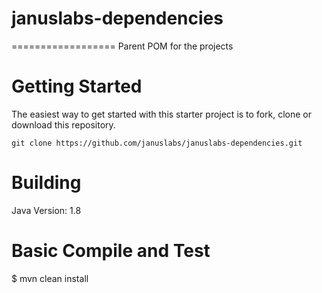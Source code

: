 
# januslabs-dependencies
==================
Parent POM for the projects

Getting Started
================
The easiest way to get started with this starter project is to fork, clone or download this repository.

	git clone https://github.com/januslabs/januslabs-dependencies.git 
	
Building
==========
Java Version: 1.8

Basic Compile and Test
======================
$ mvn clean install	
